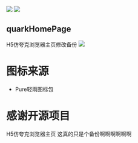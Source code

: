 ![](https://img.shields.io/badge/license-MIT-green)  ![](https://img.shields.io/badge/version-1.50-red)

## quarkHomePage
H5仿夸克浏览器主页修改备份
![](https://ae01.alicdn.com/kf/H244bb0ca385f4109a1c9d11d4a8be564O.jpg)
# 图标来源
* Pure轻雨图标包
# 感谢开源项目
H5仿夸克浏览器主页
这真的只是个备份啊啊啊啊啊啊
